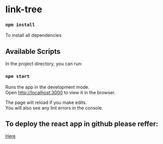 # link-tree

### `npm install`
To install all dependencies

## Available Scripts

In the project directory, you can run:

### `npm start`

Runs the app in the development mode.\
Open [http://localhost:3000](http://localhost:3000) to view it in the browser.

The page will reload if you make edits.\
You will also see any lint errors in the console.


## To deploy the react app in github please reffer:
[Here](https://youtu.be/Q9n2mLqXFpU)
